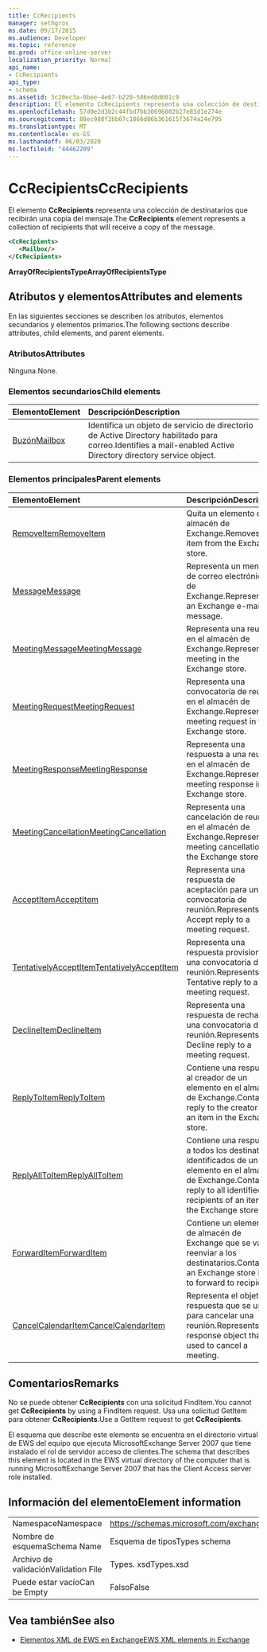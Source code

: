 ```yaml
---
title: CcRecipients
manager: sethgros
ms.date: 09/17/2015
ms.audience: Developer
ms.topic: reference
ms.prod: office-online-server
localization_priority: Normal
api_name:
- CcRecipients
api_type:
- schema
ms.assetid: 5c20ec3a-0bee-4e67-b220-586ed0d601c9
description: El elemento CcRecipients representa una colección de destinatarios que recibirán una copia del mensaje.
ms.openlocfilehash: 57d0e2d3b2c44fbd7bb30696002b27e83d1e274e
ms.sourcegitcommit: 88ec988f2bb67c1866d06b361615f3674a24e795
ms.translationtype: MT
ms.contentlocale: es-ES
ms.lasthandoff: 06/03/2020
ms.locfileid: "44462209"
---
```

# <a name="ccrecipients"></a><span data-ttu-id="5773a-103">CcRecipients</span><span class="sxs-lookup"><span data-stu-id="5773a-103">CcRecipients</span></span>

<span data-ttu-id="5773a-104">El elemento **CcRecipients** representa una colección de destinatarios que recibirán una copia del mensaje.</span><span class="sxs-lookup"><span data-stu-id="5773a-104">The **CcRecipients** element represents a collection of recipients that will receive a copy of the message.</span></span> 
  
```xml
<CcRecipients>
   <Mailbox/>
</CcRecipients>
```

 <span data-ttu-id="5773a-105">**ArrayOfRecipientsType**</span><span class="sxs-lookup"><span data-stu-id="5773a-105">**ArrayOfRecipientsType**</span></span>
## <a name="attributes-and-elements"></a><span data-ttu-id="5773a-106">Atributos y elementos</span><span class="sxs-lookup"><span data-stu-id="5773a-106">Attributes and elements</span></span>

<span data-ttu-id="5773a-107">En las siguientes secciones se describen los atributos, elementos secundarios y elementos primarios.</span><span class="sxs-lookup"><span data-stu-id="5773a-107">The following sections describe attributes, child elements, and parent elements.</span></span>
  
### <a name="attributes"></a><span data-ttu-id="5773a-108">Atributos</span><span class="sxs-lookup"><span data-stu-id="5773a-108">Attributes</span></span>

<span data-ttu-id="5773a-109">Ninguna.</span><span class="sxs-lookup"><span data-stu-id="5773a-109">None.</span></span>
  
### <a name="child-elements"></a><span data-ttu-id="5773a-110">Elementos secundarios</span><span class="sxs-lookup"><span data-stu-id="5773a-110">Child elements</span></span>

|<span data-ttu-id="5773a-111">**Elemento**</span><span class="sxs-lookup"><span data-stu-id="5773a-111">**Element**</span></span>|<span data-ttu-id="5773a-112">**Descripción**</span><span class="sxs-lookup"><span data-stu-id="5773a-112">**Description**</span></span>|
|:-----|:-----|
|[<span data-ttu-id="5773a-113">Buzón</span><span class="sxs-lookup"><span data-stu-id="5773a-113">Mailbox</span></span>](mailbox.md) <br/> |<span data-ttu-id="5773a-114">Identifica un objeto de servicio de directorio de Active Directory habilitado para correo.</span><span class="sxs-lookup"><span data-stu-id="5773a-114">Identifies a mail-enabled Active Directory directory service object.</span></span>  <br/> |
   
### <a name="parent-elements"></a><span data-ttu-id="5773a-115">Elementos principales</span><span class="sxs-lookup"><span data-stu-id="5773a-115">Parent elements</span></span>

|<span data-ttu-id="5773a-116">**Elemento**</span><span class="sxs-lookup"><span data-stu-id="5773a-116">**Element**</span></span>|<span data-ttu-id="5773a-117">**Descripción**</span><span class="sxs-lookup"><span data-stu-id="5773a-117">**Description**</span></span>|
|:-----|:-----|
|[<span data-ttu-id="5773a-118">RemoveItem</span><span class="sxs-lookup"><span data-stu-id="5773a-118">RemoveItem</span></span>](removeitem.md) <br/> |<span data-ttu-id="5773a-119">Quita un elemento del almacén de Exchange.</span><span class="sxs-lookup"><span data-stu-id="5773a-119">Removes an item from the Exchange store.</span></span>  <br/> |
|[<span data-ttu-id="5773a-120">Message</span><span class="sxs-lookup"><span data-stu-id="5773a-120">Message</span></span>](message-ex15websvcsotherref.md) <br/> |<span data-ttu-id="5773a-121">Representa un mensaje de correo electrónico de Exchange.</span><span class="sxs-lookup"><span data-stu-id="5773a-121">Represents an Exchange e-mail message.</span></span>  <br/> |
|[<span data-ttu-id="5773a-122">MeetingMessage</span><span class="sxs-lookup"><span data-stu-id="5773a-122">MeetingMessage</span></span>](meetingmessage.md) <br/> |<span data-ttu-id="5773a-123">Representa una reunión en el almacén de Exchange.</span><span class="sxs-lookup"><span data-stu-id="5773a-123">Represents a meeting in the Exchange store.</span></span>  <br/> |
|[<span data-ttu-id="5773a-124">MeetingRequest</span><span class="sxs-lookup"><span data-stu-id="5773a-124">MeetingRequest</span></span>](meetingrequest.md) <br/> |<span data-ttu-id="5773a-125">Representa una convocatoria de reunión en el almacén de Exchange.</span><span class="sxs-lookup"><span data-stu-id="5773a-125">Represents a meeting request in the Exchange store.</span></span>  <br/> |
|[<span data-ttu-id="5773a-126">MeetingResponse</span><span class="sxs-lookup"><span data-stu-id="5773a-126">MeetingResponse</span></span>](meetingresponse.md) <br/> |<span data-ttu-id="5773a-127">Representa una respuesta a una reunión en el almacén de Exchange.</span><span class="sxs-lookup"><span data-stu-id="5773a-127">Represents a meeting response in the Exchange store.</span></span>  <br/> |
|[<span data-ttu-id="5773a-128">MeetingCancellation</span><span class="sxs-lookup"><span data-stu-id="5773a-128">MeetingCancellation</span></span>](meetingcancellation.md) <br/> |<span data-ttu-id="5773a-129">Representa una cancelación de reunión en el almacén de Exchange.</span><span class="sxs-lookup"><span data-stu-id="5773a-129">Represents a meeting cancellation in the Exchange store.</span></span>  <br/> |
|[<span data-ttu-id="5773a-130">AcceptItem</span><span class="sxs-lookup"><span data-stu-id="5773a-130">AcceptItem</span></span>](acceptitem.md) <br/> |<span data-ttu-id="5773a-131">Representa una respuesta de aceptación para una convocatoria de reunión.</span><span class="sxs-lookup"><span data-stu-id="5773a-131">Represents an Accept reply to a meeting request.</span></span>  <br/> |
|[<span data-ttu-id="5773a-132">TentativelyAcceptItem</span><span class="sxs-lookup"><span data-stu-id="5773a-132">TentativelyAcceptItem</span></span>](tentativelyacceptitem.md) <br/> |<span data-ttu-id="5773a-133">Representa una respuesta provisional a una convocatoria de reunión.</span><span class="sxs-lookup"><span data-stu-id="5773a-133">Represents a Tentative reply to a meeting request.</span></span>  <br/> |
|[<span data-ttu-id="5773a-134">DeclineItem</span><span class="sxs-lookup"><span data-stu-id="5773a-134">DeclineItem</span></span>](declineitem.md) <br/> |<span data-ttu-id="5773a-135">Representa una respuesta de rechazo a una convocatoria de reunión.</span><span class="sxs-lookup"><span data-stu-id="5773a-135">Represents a Decline reply to a meeting request.</span></span>  <br/> |
|[<span data-ttu-id="5773a-136">ReplyToItem</span><span class="sxs-lookup"><span data-stu-id="5773a-136">ReplyToItem</span></span>](replytoitem.md) <br/> |<span data-ttu-id="5773a-137">Contiene una respuesta al creador de un elemento en el almacén de Exchange.</span><span class="sxs-lookup"><span data-stu-id="5773a-137">Contains a reply to the creator of an item in the Exchange store.</span></span>  <br/> |
|[<span data-ttu-id="5773a-138">ReplyAllToItem</span><span class="sxs-lookup"><span data-stu-id="5773a-138">ReplyAllToItem</span></span>](replyalltoitem.md) <br/> |<span data-ttu-id="5773a-139">Contiene una respuesta a todos los destinatarios identificados de un elemento en el almacén de Exchange.</span><span class="sxs-lookup"><span data-stu-id="5773a-139">Contains a reply to all identified recipients of an item in the Exchange store.</span></span>  <br/> |
|[<span data-ttu-id="5773a-140">ForwardItem</span><span class="sxs-lookup"><span data-stu-id="5773a-140">ForwardItem</span></span>](forwarditem.md) <br/> |<span data-ttu-id="5773a-141">Contiene un elemento de almacén de Exchange que se va a reenviar a los destinatarios.</span><span class="sxs-lookup"><span data-stu-id="5773a-141">Contains an Exchange store item to forward to recipients.</span></span>  <br/> |
|[<span data-ttu-id="5773a-142">CancelCalendarItem</span><span class="sxs-lookup"><span data-stu-id="5773a-142">CancelCalendarItem</span></span>](cancelcalendaritem.md) <br/> |<span data-ttu-id="5773a-143">Representa el objeto de respuesta que se usa para cancelar una reunión.</span><span class="sxs-lookup"><span data-stu-id="5773a-143">Represents the response object that is used to cancel a meeting.</span></span>  <br/> |
   
## <a name="remarks"></a><span data-ttu-id="5773a-144">Comentarios</span><span class="sxs-lookup"><span data-stu-id="5773a-144">Remarks</span></span>

<span data-ttu-id="5773a-145">No se puede obtener **CcRecipients** con una solicitud FindItem.</span><span class="sxs-lookup"><span data-stu-id="5773a-145">You cannot get **CcRecipients** by using a FindItem request.</span></span> <span data-ttu-id="5773a-146">Usa una solicitud GetItem para obtener **CcRecipients**.</span><span class="sxs-lookup"><span data-stu-id="5773a-146">Use a GetItem request to get **CcRecipients**.</span></span>
  
<span data-ttu-id="5773a-147">El esquema que describe este elemento se encuentra en el directorio virtual de EWS del equipo que ejecuta MicrosoftExchange Server 2007 que tiene instalado el rol de servidor acceso de clientes.</span><span class="sxs-lookup"><span data-stu-id="5773a-147">The schema that describes this element is located in the EWS virtual directory of the computer that is running MicrosoftExchange Server 2007 that has the Client Access server role installed.</span></span>
  
## <a name="element-information"></a><span data-ttu-id="5773a-148">Información del elemento</span><span class="sxs-lookup"><span data-stu-id="5773a-148">Element information</span></span>

|||
|:-----|:-----|
|<span data-ttu-id="5773a-149">Namespace</span><span class="sxs-lookup"><span data-stu-id="5773a-149">Namespace</span></span>  <br/> |https://schemas.microsoft.com/exchange/services/2006/types  <br/> |
|<span data-ttu-id="5773a-150">Nombre de esquema</span><span class="sxs-lookup"><span data-stu-id="5773a-150">Schema Name</span></span>  <br/> |<span data-ttu-id="5773a-151">Esquema de tipos</span><span class="sxs-lookup"><span data-stu-id="5773a-151">Types schema</span></span>  <br/> |
|<span data-ttu-id="5773a-152">Archivo de validación</span><span class="sxs-lookup"><span data-stu-id="5773a-152">Validation File</span></span>  <br/> |<span data-ttu-id="5773a-153">Types. xsd</span><span class="sxs-lookup"><span data-stu-id="5773a-153">Types.xsd</span></span>  <br/> |
|<span data-ttu-id="5773a-154">Puede estar vacío</span><span class="sxs-lookup"><span data-stu-id="5773a-154">Can be Empty</span></span>  <br/> |<span data-ttu-id="5773a-155">Falso</span><span class="sxs-lookup"><span data-stu-id="5773a-155">False</span></span>  <br/> |
   
## <a name="see-also"></a><span data-ttu-id="5773a-156">Vea también</span><span class="sxs-lookup"><span data-stu-id="5773a-156">See also</span></span>



- [<span data-ttu-id="5773a-157">Elementos XML de EWS en Exchange</span><span class="sxs-lookup"><span data-stu-id="5773a-157">EWS XML elements in Exchange</span></span>](ews-xml-elements-in-exchange.md)

